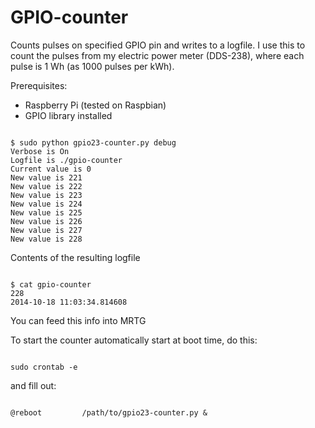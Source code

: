 GPIO-counter
============

Counts pulses on specified GPIO pin and writes to a logfile. I use this to count the pulses from my electric power meter (DDS-238), where each pulse is 1 Wh (as 1000 pulses per kWh).

Prerequisites:
- Raspberry Pi (tested on Raspbian)
- GPIO library installed



<pre><code>
$ sudo python gpio23-counter.py debug
Verbose is On
Logfile is ./gpio-counter
Current value is 0
New value is 221
New value is 222
New value is 223
New value is 224
New value is 225
New value is 226
New value is 227
New value is 228
</code></pre>

Contents of the resulting logfile

<pre><code>
$ cat gpio-counter 
228
2014-10-18 11:03:34.814608
</code></pre>

You can feed this info into MRTG

To start the counter automatically start at boot time, do this:

<pre><code>
sudo crontab -e
</code></pre>
and fill out:
<pre><code>
@reboot         /path/to/gpio23-counter.py &
</code></pre>

